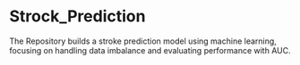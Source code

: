 # Strock_Prediction
The Repository builds a stroke prediction model using machine learning, focusing on handling data imbalance and evaluating performance with AUC.
